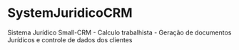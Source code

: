 # SystemJuridicoCRM
Sistema Jurídico Small-CRM - Calculo trabalhista - Geração de documentos Jurídicos e controle de dados dos clientes
